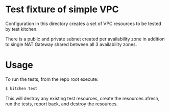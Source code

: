 Test fixture of simple VPC
==========

Configuration in this directory creates a set of VPC resources to be tested by test kitchen.

There is a public and private subnet created per availability zone in addition to single NAT Gateway shared between all 3 availability zones.

Usage
=====

To run the tests, from the repo root execute:

```bash
$ kitchen test
```

This will destroy any existing test resources, create the resources afresh, run the tests, report back, and destroy the resources.
